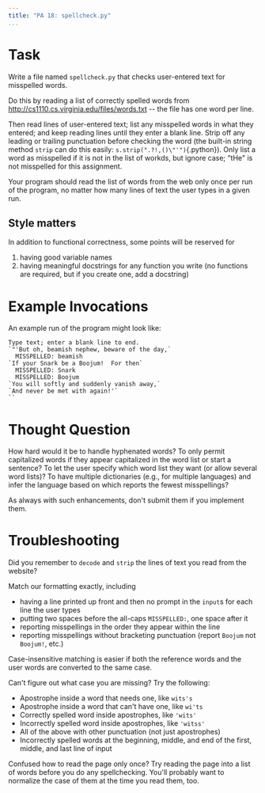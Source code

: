 ```yaml
---
title: "PA 18: spellcheck.py"
...
```


# Task

Write a file named `spellcheck.py` that checks user-entered text for misspelled words.

Do this by reading a list of correctly spelled words from 
<http://cs1110.cs.virginia.edu/files/words.txt>
-- the file has one word per line.

Then read lines of user-entered text;
list any misspelled words in what they entered;
and keep reading lines until they enter a blank line.
Strip off any leading or trailing punctuation before checking the word (the built-in string method `strip` can do this easily: `s.strip(".?!,()\"'")`{.python}).
Only list a word as misspelled if it is not in the list of workds, but ignore case; "tHe" is not misspelled for this assignment.

Your program should read the list of words from the web only once per run of the program, no matter how many lines of text the user types in a given run.

## Style matters

In addition to functional correctness, some points will be reserved for

1.  having good variable names
1.  having meaningful docstrings for any function you write (no functions are required, but if you create one, add a docstring)


# Example Invocations

An example run of the program might look like:

    Type text; enter a blank line to end.
    `"'But oh, beamish nephew, beware of the day,`
      MISSPELLED: beamish
    `If your Snark be a Boojum!  For then`
      MISSPELLED: Snark
      MISSPELLED: Boojum
    `You will softly and suddenly vanish away,`
    `And never be met with again!'`
    ``


# Thought Question

How hard would it be to handle hyphenated words?
To only permit capitalized words if they appear capitalized in the word list or start a sentence?
To let the user specify which word list they want (or allow several word lists)?
To have multiple dictionaries (e.g., for multiple languages) and infer the language based on which reports the fewest misspellings?

As always with such enhancements, don't submit them if you implement them.

# Troubleshooting

Did you remember to `decode` and `strip` the lines of text you read from the website?

Match our formatting exactly, including 

-   having a line printed up front and then no prompt in the `input`s for each line the user types
-   putting two spaces before the all-caps `MISSPELLED:`, one space after it
-   reporting misspellings in the order they appear within the line
-   reporting misspellings without bracketing punctuation (report `Boojum` not `Boojum!`, etc.)

Case-insensitive matching is easier if both the reference words and the user words are converted to the same case.

Can't figure out what case you are missing? Try the following:

-   Apostrophe inside a word that needs one, like `wits's`
-   Apostrophe inside a word that can't have one, like `wi'ts`
-   Correctly spelled word inside apostrophes, like `'wits'`
-   Incorrectly spelled word inside apostrophes, like `'witss'`
-   All of the above with other punctuation (not just apostrophes)
-   Incorrectly spelled words at the beginning, middle, and end of the first, middle, and last line of input

Confused how to read the page only once?  Try reading the page into a list of words before you do any spellchecking. You'll probably want to normalize the case of them at the time you read them, too.
